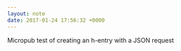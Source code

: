 ```yaml
---
layout: note
date: 2017-01-24 17:56:32 +0000
---
```

Micropub test of creating an h-entry with a JSON request